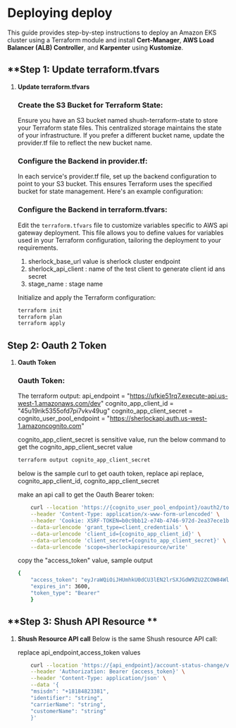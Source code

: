 # Deploying deploy 

This guide provides step-by-step instructions to deploy an Amazon EKS cluster using a Terraform module and install **Cert-Manager**, **AWS Load Balancer (ALB) Controller**, and **Karpenter** using **Kustomize**.


## **Step 1: Update terraform.tfvars
1. **Update terraform.tfvars**

    ### Create the S3 Bucket for Terraform State:

    Ensure you have an S3 bucket named shush-terraform-state to store your Terraform state files. This centralized storage maintains the state of your infrastructure. If you prefer a different bucket name, update the provider.tf file to reflect the new bucket name.

     
    ### Configure the Backend in provider.tf:

    In each service's provider.tf file, set up the backend configuration to point to your S3 bucket. This ensures Terraform uses the specified bucket for state management. Here's an example configuration:
    
    ### Configure the Backend in terraform.tfvars:

    Edit the `terraform.tfvars` file to customize variables specific to AWS api gateway deployment. This file allows you to define values for variables used in your Terraform configuration, tailoring the deployment to your requirements.

    1. sherlock_base_url value is sherlock cluster endpoint 
    2. sherlock_api_client : name of the test client to generate client id ans secret 
    3. stage_name : stage name

    Initialize and apply the Terraform configuration:

    ```bash
    terraform init
    terraform plan
    terraform apply
    ```
## **Step 2: Oauth 2 Token**
1. **Oauth Token**

    ### Oauth Token:
   The terraform output:
    api_endpoint = "https://ufkie51rq7.execute-api.us-west-1.amazonaws.com/dev"
    cognito_app_client_id = "45u19rik5355ofd7pi7vkv49ug"
    cognito_app_client_secret = <sensitive>
    cognito_user_pool_endpoint = "https://sherlockapi.auth.us-west-1.amazoncognito.com"

    cognito_app_client_secret is sensitive value, run the below command to get the cognito_app_client_secret value

    ```bash
    terraform output cognito_app_client_secret
    ```

    below is the sample curl to get oauth token, replace  api replace, cognito_app_client_id, cognito_app_client_secret

    make an api call to get the Oauth Bearer token:
    ```bash
        curl --location 'https://{cognito_user_pool_endpoint}/oauth2/token' \
        --header 'Content-Type: application/x-www-form-urlencoded' \
        --header 'Cookie: XSRF-TOKEN=b0c9bb12-e74b-4746-972d-2ea37ece1b52' \
        --data-urlencode 'grant_type=client_credentials' \
        --data-urlencode 'client_id={cognito_app_client_id}' \
        --data-urlencode 'client_secret={cognito_app_client_secret}' \
        --data-urlencode 'scope=sherlockapiresource/write'
    ```
    copy the "access_token" value, sample output

    ```bash
    {
        "access_token": "eyJraWQiOiJHUmhkU0dCU3lEN2lrSXJGdW9ZU2ZCOW84WlN4S0xoeTFLYmU5dUhQVCtnPSIsImFsZyI6IlJTMjU2In0.eyJzdWIiOiI0NXUxOXJpazUzNTVvZmQ3cGk3dmt2NDl1ZyIsInRva2VuX3VzZSI6ImFjY2VzcyIsInNjb3BlIjoic2hlcmxvY2thcGlyZXNvdXJjZVwvd3JpdGUiLCJhdXRoX3RpbWUiOjE3MzYxOTIyNzgsImlzcyI6Imh0dHBzOlwvXC9jb2duaXRvLWlkcC51cy13ZXN0LTEuYW1hem9uYXdzLmNvbVwvdXMtd2VzdC0xX2xpQTZZczd5cyIsImV4cCI6MTczNjE5NTg3OCwiaWF0IjoxNzM2MTkyMjc4LCJ2ZXJzaW9uIjoyLCJqdGkiOiIyYzY1ZTg3NS0xODYyLTQ5NWMtYjM5Ni1jNzZiODI5MjhiZDAiLCJjbGllbnRfaWQiOiI0NXUxOXJpazUzNTVvZmQ3cGk3dmt2NDl1ZyJ9.oQTPgp8_TGU0TQSGIO0xPOyZ2Ri6t8kYEMTnIreIgNCET5vAkm85f05diBgQLDBXj6Gri6ZY5qAXLZ2LnE-k0eEiOQNlprvnU4vwL5WT2GKieEX5oX5l76_yOClO1pNQcuSppjo7QDYcRCq0NntL1Ig0uwD6NGaHCOVu-qxv8KFLLtA7yVznORwmtjrumAeYAK_NUQHrWeh5LOh7ajExjl9Bed2sr61NGvNu7qfZe5ejnbxcf39wnPj5CL3qIP_eAMPzpKy8dCS_UjVY_Gi6Fy6ds5xYIWHfISFnCe9OTi4rNueyc-hEE9luRZC8W7Aerj-g3yuDYShhjbadq_6f6w",
        "expires_in": 3600,
        "token_type": "Bearer"
        }   
    ```
## **Step 3: Shush API Resource **
1. **Shush  Resource API call**
    Below is the same Shush resource API call:

    replace api_endpoint,access_token values 
    
    ```bash
        curl --location 'https://{api_endpoint}/account-status-change/v0/retrieve-bundle' \
        --header 'Authorization: Bearer {access_token}' \
        --header 'Content-Type: application/json' \
        --data '{
        "msisdn": "+18184823381",
        "identifier": "string",
        "carrierName": "string",
        "customerName": "string"
        }'
    ```